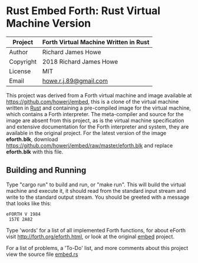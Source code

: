 # Rust Embed Forth: Rust Virtual Machine Version

| Project   | Forth Virtual Machine Written in Rust |
| --------- | ------------------------------------- |
| Author    | Richard James Howe                    |
| Copyright | 2018 Richard James Howe               |
| License   | MIT                                   |
| Email     | howe.r.j.89@gmail.com                 |

This project was derived from a Forth virtual machine and image available at
<https://github.com/howerj/embed>, this is a clone of the virtual machine
written in [Rust][] and containing a pre-compiled image for the virtual
machine, which contains a Forth interpreter. The meta-compiler and source for
the image are absent from this project, as is the virtual machine specification
and extensive documentation for the Forth interpreter and system, they are
available in the original project. For the latest version of the image
**eforth.blk**, download <https://github.com/howerj/embed/raw/master/eforth.blk>
and replace **eforth.blk** with this file.

## Building and Running

Type "cargo run" to build and run, or "make run". This will build the virtual
machine and execute it, it should read from the standard input stream and write
to the standard output stream. You should be greeted with a message that looks
like this:

	eFORTH V 1984
	 157E 2A82

Type 'words' for a list of all implemented Forth functions, for about eForth
visit <http://forth.org/eforth.html>, or look at the original [embed][] project.

For a list of problems, a 'To-Do' list, and more comments about this project
view the source file [embed.rs][]

[Rust]: https://www.rust-lang.org/en-US/
[embed]: https://github.com/howerj/embed
[embed.rs]: embed.rs
